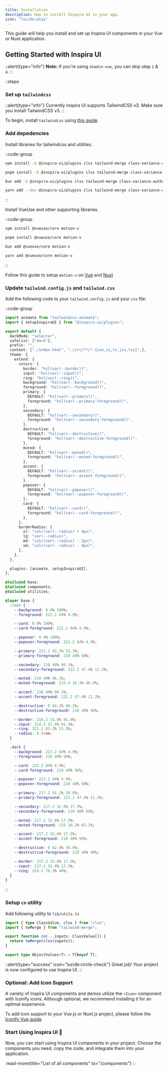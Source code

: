 ```yaml
---
title: Installation
description: How to install Inspira UI in your app.
icon: "lucide:play"
---
```


This guide will help you install and set up Inspira UI components in your Vue or Nuxt application.

## Getting Started with Inspira UI

::alert{type="info"}
**Note:** If you're using `shadcn-vue`, you can skip step `1` & `4`.
::

::steps

### Set up `tailwindcss`

::alert{type="info"}
Currently Inspira UI supports TailwindCSS v3. Make sure you install TailwindCSS v3.
::

To begin, install `tailwindcss` using [this guide](https://v3.tailwindcss.com/docs/installation).

### Add depedencies

Install libraries for tailwindcss and utilities.

::code-group

```bash [npm]
npm install -D @inspira-ui/plugins clsx tailwind-merge class-variance-authority tailwindcss-animate
```

```bash [pnpm]
pnpm install -D @inspira-ui/plugins clsx tailwind-merge class-variance-authority tailwindcss-animate
```

```bash [bun]
bun add -d @inspira-ui/plugins clsx tailwind-merge class-variance-authority tailwindcss-animate
```

```bash [yarn]
yarn add --dev @inspira-ui/plugins clsx tailwind-merge class-variance-authority tailwindcss-animate
```

::

Install VueUse and other supporting libraries.

::code-group

```bash [npm]
npm install @vueuse/core motion-v
```

```bash [pnpm]
pnpm install @vueuse/core motion-v
```

```bash [bun]
bun add @vueuse/core motion-v
```

```bash [yarn]
yarn add @vueuse/core motion-v
```

::

Follow this guide to setup `motion-v` on [Vue](https://motion.unovue.com/getting-started/installation) and [Nuxt](https://motion.unovue.com/getting-started/installation)

### Update `tailwind.config.js` and `tailwind.css`

Add the following code to your `tailwind.config.js` and your `css` file:

::code-group

```ts [tailwind.config.js]
import animate from "tailwindcss-animate";
import { setupInspiraUI } from "@inspira-ui/plugins";

export default {
  darkMode: "selector",
  safelist: ["dark"],
  prefix: "",
  content: ["./index.html", "./src/**/*.{vue,js,ts,jsx,tsx}",],
  theme: {
    extend: {
      colors: {
        border: "hsl(var(--border))",
        input: "hsl(var(--input))",
        ring: "hsl(var(--ring))",
        background: "hsl(var(--background))",
        foreground: "hsl(var(--foreground))",
        primary: {
          DEFAULT: "hsl(var(--primary))",
          foreground: "hsl(var(--primary-foreground))",
        },
        secondary: {
          DEFAULT: "hsl(var(--secondary))",
          foreground: "hsl(var(--secondary-foreground))",
        },
        destructive: {
          DEFAULT: "hsl(var(--destructive))",
          foreground: "hsl(var(--destructive-foreground))",
        },
        muted: {
          DEFAULT: "hsl(var(--muted))",
          foreground: "hsl(var(--muted-foreground))",
        },
        accent: {
          DEFAULT: "hsl(var(--accent))",
          foreground: "hsl(var(--accent-foreground))",
        },
        popover: {
          DEFAULT: "hsl(var(--popover))",
          foreground: "hsl(var(--popover-foreground))",
        },
        card: {
          DEFAULT: "hsl(var(--card))",
          foreground: "hsl(var(--card-foreground))",
        },
      },
      borderRadius: {
        xl: "calc(var(--radius) + 4px)",
        lg: "var(--radius)",
        md: "calc(var(--radius) - 2px)",
        sm: "calc(var(--radius) - 4px)",
      },
    },
  },

  plugins: [animate, setupInspiraUI],
};
```

```css [tailwind.css]
@tailwind base;
@tailwind components;
@tailwind utilities;

@layer base {
  :root {
    --background: 0 0% 100%;
    --foreground: 222.2 84% 4.9%;

    --card: 0 0% 100%;
    --card-foreground: 222.2 84% 4.9%;

    --popover: 0 0% 100%;
    --popover-foreground: 222.2 84% 4.9%;

    --primary: 221.2 83.2% 53.3%;
    --primary-foreground: 210 40% 98%;

    --secondary: 210 40% 96.1%;
    --secondary-foreground: 222.2 47.4% 11.2%;

    --muted: 210 40% 96.1%;
    --muted-foreground: 215.4 16.3% 46.9%;

    --accent: 210 40% 96.1%;
    --accent-foreground: 222.2 47.4% 11.2%;

    --destructive: 0 84.2% 60.2%;
    --destructive-foreground: 210 40% 98%;

    --border: 214.3 31.8% 91.4%;
    --input: 214.3 31.8% 91.4%;
    --ring: 221.2 83.2% 53.3%;
    --radius: 0.5rem;
  }

  .dark {
    --background: 222.2 84% 4.9%;
    --foreground: 210 40% 98%;

    --card: 222.2 84% 4.9%;
    --card-foreground: 210 40% 98%;

    --popover: 222.2 84% 4.9%;
    --popover-foreground: 210 40% 98%;

    --primary: 217.2 91.2% 59.8%;
    --primary-foreground: 222.2 47.4% 11.2%;

    --secondary: 217.2 32.6% 17.5%;
    --secondary-foreground: 210 40% 98%;

    --muted: 217.2 32.6% 17.5%;
    --muted-foreground: 215 20.2% 65.1%;

    --accent: 217.2 32.6% 17.5%;
    --accent-foreground: 210 40% 98%;

    --destructive: 0 62.8% 30.6%;
    --destructive-foreground: 210 40% 98%;

    --border: 217.2 32.6% 17.5%;
    --input: 217.2 32.6% 17.5%;
    --ring: 224.3 76.3% 48%;
  }
}
```

::

### Setup `cn` utility

Add following utility to `lib/utils.ts`

```ts [utils.ts]
import { type ClassValue, clsx } from "clsx";
import { twMerge } from "tailwind-merge";

export function cn(...inputs: ClassValue[]) {
  return twMerge(clsx(inputs));
}

export type ObjectValues<T> = T[keyof T];
```

::alert{type="success" icon="lucide:circle-check"}
Great job! Your project is now configured to use Inspira UI.
::

### Optional: Add Icon Support

A variety of Inspira UI components and demos utilize the `<Icon>` component with Iconify icons. Although optional, we recommend installing it for an optimal experience.

To add icon support to your Vue.js or Nuxt.js project, please follow the [Iconify Vue guide](https://iconify.design/docs/icon-components/vue/).

### Start Using Inspira UI 🚀

Now, you can start using Inspira UI components in your project. Choose the components you need, copy the code, and integrate them into your application.

:read-more{title="List of all components" to="/components"}
::
